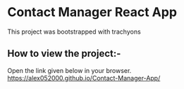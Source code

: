 # Contact Manager React App

This project was bootstrapped with trachyons


## How to view the project:-
Open the link given below in your browser.\
https://alex052000.github.io/Contact-Manager-App/

